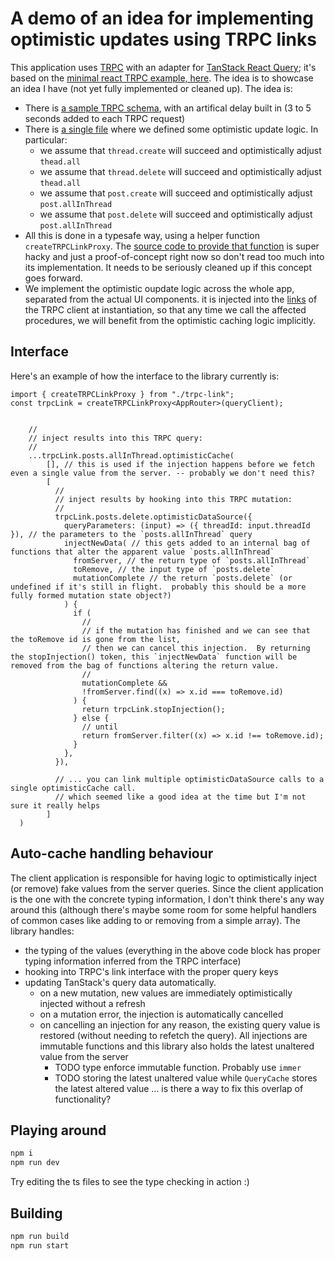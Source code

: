 # A demo of an idea for implementing optimistic updates using TRPC links

This application uses [TRPC](https://trpc.io/) with an adapter for [TanStack React Query](https://tanstack.com/query/latest/docs/framework/react/overview); it's based on the [minimal react TRPC example, here](https://github.com/trpc/trpc/tree/main/examples/minimal-react).  The idea is to showcase an idea I have (not yet fully implemented or cleaned up).  The idea is:
- There is [a sample TRPC schema](server/index.ts), with an artifical delay built in (3 to 5 seconds added to each TRPC request)
- There is [a single file](client/src/optimistic-updates.ts) where we defined some optimistic update logic.  In particular:
  - we assume that `thread.create` will succeed and optimistically adjust `thead.all`
  - we assume that `thread.delete` will succeed and optimistically adjust `thead.all`
  - we assume that `post.create` will succeed and optimistically adjust `post.allInThread`
  - we assume that `post.delete` will succeed and optimistically adjust `post.allInThread`
- All this is done in a typesafe way, using a helper function `createTRPCLinkProxy`.  The [source code to provide that function](client/src/trpc-link.ts) is super hacky and just a proof-of-concept right now so don't read too much into its implementation.  It needs to be seriously cleaned up if this concept goes forward.
- We implement the optimistic oupdate logic across the whole app, separated from the actual UI components.  it is injected into the [links](https://trpc.io/docs/client/links) of the TRPC client at instantiation, so that any time we call the affected procedures, we will benefit from the optimistic caching logic implicitly.


## Interface
Here's an example of how the interface to the library currently is:
```
import { createTRPCLinkProxy } from "./trpc-link";
const trpcLink = createTRPCLinkProxy<AppRouter>(queryClient);


    //
    // inject results into this TRPC query:
    //
    ...trpcLink.posts.allInThread.optimisticCache(
        [], // this is used if the injection happens before we fetch even a single value from the server. -- probably we don't need this?
        [
          //
          // inject results by hooking into this TRPC mutation:
          //
          trpcLink.posts.delete.optimisticDataSource({
            queryParameters: (input) => ({ threadId: input.threadId }), // the parameters to the `posts.allInThread` query
            injectNewData( // this gets added to an internal bag of functions that alter the apparent value `posts.allInThread`
              fromServer, // the return type of `posts.allInThread`
              toRemove, // the input type of `posts.delete`
              mutationComplete // the return `posts.delete` (or undefined if it's still in flight.  probably this should be a more fully formed mutation state object?)
            ) {
              if (
                //
                // if the mutation has finished and we can see that the toRemove id is gone from the list,
                // then we can cancel this injection.  By returning the stopInjection() token, this `injectNewData` function will be removed from the bag of functions altering the return value.
                //
                mutationComplete &&
                !fromServer.find((x) => x.id === toRemove.id)
              ) {
                return trpcLink.stopInjection();
              } else {
                // until 
                return fromServer.filter((x) => x.id !== toRemove.id);
              }
            },
          }),

          // ... you can link multiple optimisticDataSource calls to a single optimisticCache call.
          // which seemed like a good idea at the time but I'm not sure it really helps
        ]
  )
```

## Auto-cache handling behaviour
The client application is responsible for having logic to optimistically inject (or remove) fake values from the server queries.  Since the client application is the one with the concrete typing information, I don't think there's any way around this (although there's maybe some room for some helpful handlers of common cases like adding to or removing from a simple array).  The library handles:
- the typing of the values (everything in the above code block has proper typing information inferred from the TRPC interface)
- hooking into TRPC's link interface with the proper query keys
- updating TanStack's query data automatically.
  - on a new mutation, new values are immediately optimistically injected without a refresh
  - on a mutation error, the injection is automatically cancelled
  - on cancelling an injection for any reason, the existing query value is restored (without needing to refetch the query).  All injections are immutable functions and this library also holds the latest unaltered value from the server
    - TODO type enforce immutable function.  Probably use `immer`
    - TODO storing the latest unaltered value while `QueryCache` stores the latest altered value ... is there a way to fix this overlap of functionality?


## Playing around

```bash
npm i
npm run dev
```

Try editing the ts files to see the type checking in action :)

## Building

```bash
npm run build
npm run start
```
